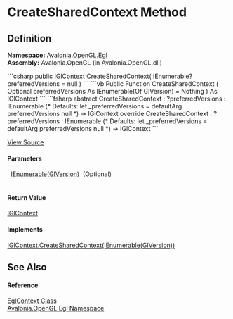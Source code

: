 # CreateSharedContext Method




## Definition
**Namespace:** <a href="N_Avalonia_OpenGL_Egl">Avalonia.OpenGL.Egl</a>  
**Assembly:** Avalonia.OpenGL (in Avalonia.OpenGL.dll)

<Tabs groupId="api-code-preview">
<TabItem value="csharp" label="C#">
```csharp
public IGlContext CreateSharedContext(
	IEnumerable<GlVersion>? preferredVersions = null
)
```
</TabItem>
<TabItem value="vb" label="VB">
```vb
Public Function CreateSharedContext ( 
	Optional preferredVersions As IEnumerable(Of GlVersion) = Nothing
) As IGlContext
```
</TabItem>
<TabItem value="fsharp" label="F#">
```fsharp
abstract CreateSharedContext : 
        ?preferredVersions : IEnumerable<GlVersion> 
(* Defaults:
        let _preferredVersions = defaultArg preferredVersions null
*)
-> IGlContext 
override CreateSharedContext : 
        ?preferredVersions : IEnumerable<GlVersion> 
(* Defaults:
        let _preferredVersions = defaultArg preferredVersions null
*)
-> IGlContext 
```
</TabItem>
</Tabs>



<a href="https://github.com/AvaloniaUI/Avalonia/tree/master/src/Avalonia.OpenGL/Egl/EglContext.cs#L152" title="View the source code">View Source</a>



#### Parameters
<dl><dt>  <a href="https://learn.microsoft.com/dotnet/api/system.collections.generic.ienumerable-1" target="_blank" rel="noopener noreferrer">IEnumerable</a>(<a href="T_Avalonia_OpenGL_GlVersion">GlVersion</a>)  (Optional)</dt><dd> </dd></dl>

#### Return Value
<a href="T_Avalonia_OpenGL_IGlContext">IGlContext</a>

#### Implements
<a href="M_Avalonia_OpenGL_IGlContext_CreateSharedContext">IGlContext.CreateSharedContext(IEnumerable(GlVersion))</a>  


## See Also


#### Reference
<a href="T_Avalonia_OpenGL_Egl_EglContext">EglContext Class</a>  
<a href="N_Avalonia_OpenGL_Egl">Avalonia.OpenGL.Egl Namespace</a>  

